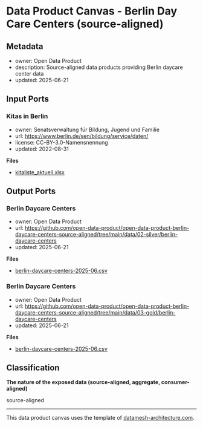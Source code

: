 
# Data Product Canvas - Berlin Day Care Centers (source-aligned)

## Metadata

* owner: Open Data Product
* description: Source-aligned data products providing Berlin daycare center data
* updated: 2025-06-21

## Input Ports

### Kitas in Berlin

* owner: Senatsverwaltung für Bildung, Jugend und Familie
* url: https://www.berlin.de/sen/bildung/service/daten/
* license: CC-BY-3.0-Namensnennung
* updated: 2022-08-31

**Files**

* [kitaliste_aktuell.xlsx](https://www.berlin.de/sen/jugend/traegerservice/kitaliste_aktuell.xlsx)

## Output Ports

### Berlin Daycare Centers

* owner: Open Data Product
* url: https://github.com/open-data-product/open-data-product-berlin-daycare-centers-source-aligned/tree/main/data/02-silver/berlin-daycare-centers
* updated: 2025-06-21

**Files**

* [berlin-daycare-centers-2025-06.csv](https://raw.githubusercontent.com/open-data-product/open-data-product-berlin-daycare-centers-source-aligned/main/data/02-silver/berlin-daycare-centers/berlin-daycare-centers-2025-06.csv)

### Berlin Daycare Centers

* owner: Open Data Product
* url: https://github.com/open-data-product/open-data-product-berlin-daycare-centers-source-aligned/tree/main/data/03-gold/berlin-daycare-centers
* updated: 2025-06-21

**Files**

* [berlin-daycare-centers-2025-06.csv](https://raw.githubusercontent.com/open-data-product/open-data-product-berlin-daycare-centers-source-aligned/main/data/03-gold/berlin-daycare-centers/berlin-daycare-centers-2025-06.csv)

## Classification

**The nature of the exposed data (source-aligned, aggregate, consumer-aligned)**

source-aligned


---
This data product canvas uses the template of [datamesh-architecture.com](https://www.datamesh-architecture.com/data-product-canvas).